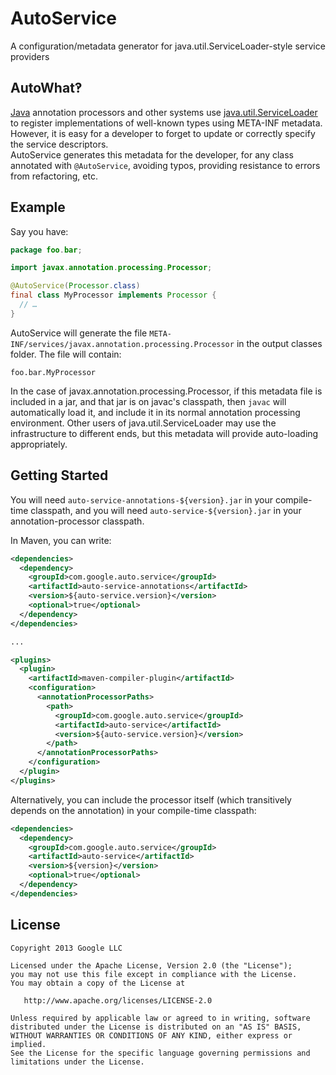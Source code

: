 # AutoService

A configuration/metadata generator for java.util.ServiceLoader-style service
providers

## AutoWhat‽

[Java][java] annotation processors and other systems use
[java.util.ServiceLoader][sl] to register implementations of well-known types
using META-INF metadata. However, it is easy for a developer to forget to update
or correctly specify the service descriptors. \
AutoService generates this metadata for the developer, for any class annotated
with `@AutoService`, avoiding typos, providing resistance to errors from
refactoring, etc.

## Example

Say you have:

```java
package foo.bar;

import javax.annotation.processing.Processor;

@AutoService(Processor.class)
final class MyProcessor implements Processor {
  // …
}
```

AutoService will generate the file
`META-INF/services/javax.annotation.processing.Processor` in the output classes
folder. The file will contain:

```
foo.bar.MyProcessor
```

In the case of javax.annotation.processing.Processor, if this metadata file is
included in a jar, and that jar is on javac's classpath, then `javac` will
automatically load it, and include it in its normal annotation processing
environment. Other users of java.util.ServiceLoader may use the infrastructure
to different ends, but this metadata will provide auto-loading appropriately.

## Getting Started

You will need `auto-service-annotations-${version}.jar` in your compile-time
classpath, and you will need `auto-service-${version}.jar` in your
annotation-processor classpath.

In Maven, you can write:

```xml
<dependencies>
  <dependency>
    <groupId>com.google.auto.service</groupId>
    <artifactId>auto-service-annotations</artifactId>
    <version>${auto-service.version}</version>
    <optional>true</optional>
  </dependency>
</dependencies>

...

<plugins>
  <plugin>
    <artifactId>maven-compiler-plugin</artifactId>
    <configuration>
      <annotationProcessorPaths>
        <path>
          <groupId>com.google.auto.service</groupId>
          <artifactId>auto-service</artifactId>
          <version>${auto-service.version}</version>
        </path>
      </annotationProcessorPaths>
    </configuration>
  </plugin>
</plugins>
```

Alternatively, you can include the processor itself (which transitively depends
on the annotation) in your compile-time classpath:

```xml
<dependencies>
  <dependency>
    <groupId>com.google.auto.service</groupId>
    <artifactId>auto-service</artifactId>
    <version>${version}</version>
    <optional>true</optional>
  </dependency>
</dependencies>
```

## License

    Copyright 2013 Google LLC

    Licensed under the Apache License, Version 2.0 (the "License");
    you may not use this file except in compliance with the License.
    You may obtain a copy of the License at

       http://www.apache.org/licenses/LICENSE-2.0

    Unless required by applicable law or agreed to in writing, software
    distributed under the License is distributed on an "AS IS" BASIS,
    WITHOUT WARRANTIES OR CONDITIONS OF ANY KIND, either express or implied.
    See the License for the specific language governing permissions and
    limitations under the License.

[java]: https://en.wikipedia.org/wiki/Java_(programming_language)
[sl]: http://docs.oracle.com/javase/6/docs/api/java/util/ServiceLoader.html
